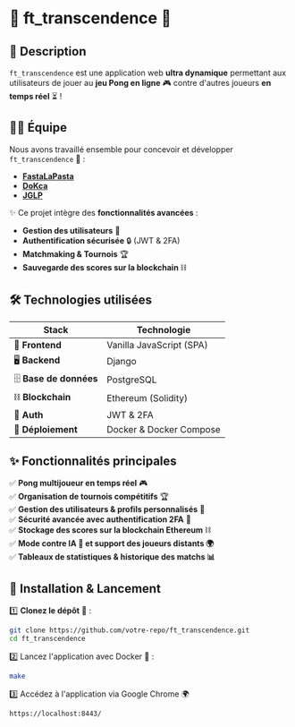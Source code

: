 # 🏓 ft_transcendence 🚀

## 📝 Description

`ft_transcendence` est une application web **ultra dynamique** permettant aux utilisateurs de jouer au **jeu Pong en ligne** 🎮 contre d'autres joueurs **en temps réel** ⏳ !  

## 👨‍💻 Équipe

Nous avons travaillé ensemble pour concevoir et développer `ft_transcendence` 💪 :  
- **[FastaLaPasta](https://github.com/FastaLaPasta)**
- **[DoKca](https://github.com/DoKca42)**
- **[JGLP](https://github.com/imseya18)**


✨ Ce projet intègre des **fonctionnalités avancées** :
- **Gestion des utilisateurs** 👥  
- **Authentification sécurisée** 🔒 (JWT & 2FA)  
- **Matchmaking & Tournois** 🏆  
- **Sauvegarde des scores sur la blockchain** ⛓  

## 🛠️ Technologies utilisées

| **Stack**      | **Technologie**          |
|---------------|-------------------------|
| 🎨 **Frontend** | Vanilla JavaScript (SPA) |
| 🖥️ **Backend** | Django                   |
| 🗄️ **Base de données** | PostgreSQL             |
| ⛓ **Blockchain** | Ethereum (Solidity)   |
| 🔐 **Auth** | JWT & 2FA |
| 🚢 **Déploiement** | Docker & Docker Compose |

## ✨ Fonctionnalités principales

✅ **Pong multijoueur en temps réel** 🎮  
✅ **Organisation de tournois compétitifs** 🏆  
✅ **Gestion des utilisateurs & profils personnalisés** 👤  
✅ **Sécurité avancée avec authentification 2FA** 🔑  
✅ **Stockage des scores sur la blockchain Ethereum** ⛓  
✅ **Mode contre IA 🤖 et support des joueurs distants 🌍**  
✅ **Tableaux de statistiques & historique des matchs 📊**  

## 🚀 Installation & Lancement

1️⃣ **Clonez le dépôt** 📂 :  
   ```sh
   git clone https://github.com/votre-repo/ft_transcendence.git
   cd ft_transcendence
   ```
2️⃣ Lancez l'application avec Docker 🐳 :
   ```sh
   make
   ```
3️⃣ Accédez à l'application via Google Chrome 🌍
   ```sh
   https://localhost:8443/
   ```
